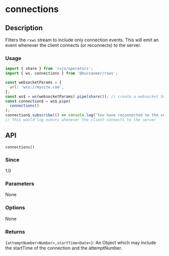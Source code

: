 # connections

## Description

Filters the `rxws` stream to include only connection events.  This will emit an event whenever the client connects (or reconnects) to the server.

### Usage
```javascript
import { share } from 'rxjs/operators';
import { ws, connections } from '@buccaneer/rxws';

const websocketParams = {
  url: 'wss://mysite.com',
};
const ws$ = ws(websocketParams).pipe(share()); // create a websocket Subject
const connection$ = ws$.pipe(
  connections()
);
connection$.subscribe(() => console.log('You have reconnected to the server!'));
// This would log events whenever the client connects to the server
```

## API
```
connections()
```

### Since
1.0

### Parameters
None

### Options
None

### Returns
`{attemptNumber<Number>,startTime<Date>}`: An Object which may include the startTime of the connection and the attemptNumber.